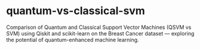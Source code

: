 # quantum-vs-classical-svm
Comparison of Quantum and Classical Support Vector Machines (QSVM vs SVM) using Qiskit and scikit-learn on the Breast Cancer dataset — exploring the potential of quantum-enhanced machine learning.
